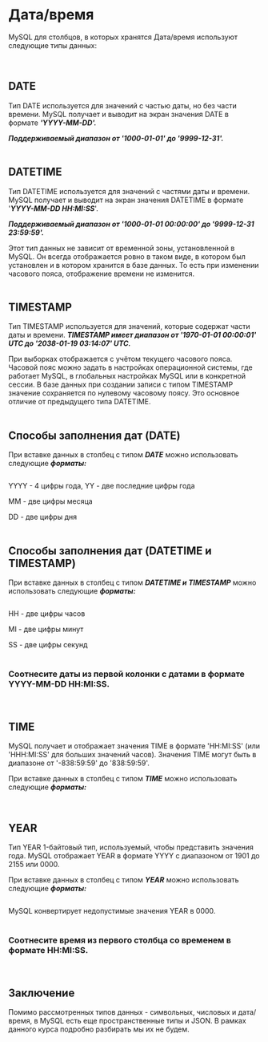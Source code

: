 # Дата/время

MySQL для столбцов, в которых хранятся Дата/время используют следующие типы данных:

<image src="/img/2.3. pic1.png" alt="">
<br>
<br>

## DATE

Тип DATE используется для значений с частью даты, но без части времени. MySQL получает и выводит на экран значения DATE в формате **_'YYYY-MM-DD'._**

_**Поддерживаемый диапазон от '1000-01-01' до '9999-12-31'.**_
<br>
<br>

## DATETIME 

Тип DATETIME используется для значений с частями даты и времени. MySQL получает и выводит на экран значения DATETIME в формате '**_YYYY-MM-DD HH:MI:SS_**'.

_**Поддерживаемый диапазон от '1000-01-01 00:00:00' до '9999-12-31 23:59:59'.**_

Этот тип данных не зависит от временной зоны, установленной в MySQL. Он всегда отображается ровно в таком виде, в котором был установлен и в котором хранится в базе данных. То есть при изменении часового пояса, отображение времени не изменится.
<br>
<br>

## TIMESTAMP

Тип TIMESTAMP используется для значений, которые содержат части даты и времени. _**TIMESTAMP имеет диапазон от '1970-01-01 00:00:01' UTC до '2038-01-19 03:14:07' UTC.**_

При выборках отображается с учётом текущего часового пояса. Часовой пояс можно задать в настройках операционной системы, где работает MySQL, в глобальных настройках MySQL или в конкретной сессии. В базе данных при создании записи с типом TIMESTAMP значение сохраняется по нулевому часовому поясу. Это основное отличие от предыдущего типа DATETIME.
<br>
<br>

## Способы заполнения дат (DATE)

При вставке данных в столбец с типом _**DATE**_ можно использовать следующие _**форматы:**_

<image src="/img/2.3. pic2.png" alt="">

YYYY - 4 цифры года, YY - две последние цифры года

МM - две цифры месяца

DD - две цифры дня
<br>
<br>

## Способы заполнения дат (DATETIME и TIMESTAMP)

При вставке данных в столбец с типом _**DATETIME и TIMESTAMP**_ можно использовать следующие _**форматы:**_

<image src="/img/2.3. pic3.png" alt="">

HH - две цифры часов

MI - две цифры минут

SS - две цифры секунд
<br>
<br>

### Соотнесите даты из первой колонки с датами в формате **YYYY-MM-DD HH:MI:SS.**

<image src="/img/2.3. pic4.png" alt="">
<br>
<br>

## TIME

MySQL получает и отображает значения TIME в формате 'HH:MI:SS' (или 'HHH:MI:SS' для больших значений часов). Значения TIME могут быть в диапазоне от '-838:59:59' до '838:59:59'.

При вставке данных в столбец с типом _**TIME**_ можно использовать следующие _**форматы:**_

<image src="/img/2.3. pic5.png" alt="">
<br>
<br>

## YEAR

Тип YEAR 1-байтовый тип, используемый, чтобы представить значения года. MySQL отображает YEAR в формате YYYY с диапазоном от 1901 до 2155 или 0000.

При вставке данных в столбец с типом _**YEAR**_ можно использовать следующие _**форматы:**_

<image src="/img/2.3. pic6.png" alt="">
<br>

MySQL конвертирует недопустимые значения YEAR в 0000.
<br>
<br>

### Соотнесите время из первого столбца со временем в формате **HH:MI:SS**.

<image src="/img/2.3. pic7.png" alt="">
<br>
<br>

## Заключение

Помимо рассмотренных типов данных - символьных, числовых и дата/время, в MySQL есть еще пространственные типы и JSON. В рамках данного курса подробно разбирать мы их не будем.
